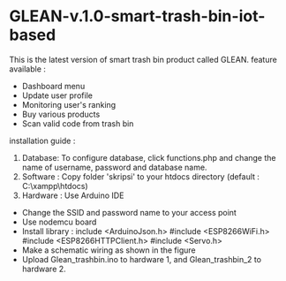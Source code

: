 # GLEAN-v.1.0-smart-trash-bin-iot-based
This is the latest version of smart trash bin product called GLEAN.
feature available :
- Dashboard menu
- Update user profile
- Monitoring user's ranking
- Buy various products
- Scan valid code from trash bin

installation guide :
1. Database: To configure database, click functions.php and change the name of username, password and database name.
2. Software :
Copy folder 'skripsi' to your htdocs directory (default : C:\xampp\htdocs)
3. Hardware :
Use Arduino IDE
- Change the SSID and password name to your access point
- Use nodemcu board
- Install library : include <ArduinoJson.h> #include <ESP8266WiFi.h> #include <ESP8266HTTPClient.h> #include <Servo.h>
- Make a schematic wiring as shown in the figure
- Upload Glean_trashbin.ino to hardware 1, and Glean_trashbin_2 to hardware 2.

